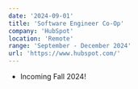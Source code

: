 ```yaml
---
date: '2024-09-01'
title: 'Software Engineer Co-Op'
company: 'HubSpot'
location: 'Remote'
range: 'September - December 2024'
url: 'https://www.hubspot.com/'
---
```


- Incoming Fall 2024!
